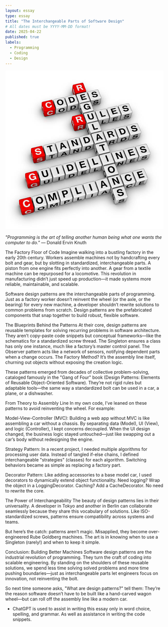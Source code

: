 ```yaml
---
layout: essay
type: essay
title: "The Interchangeable Parts of Software Design"
# All dates must be YYYY-MM-DD format!
date: 2025-04-22
published: true
labels:
  - Programming
  - Coding
  - Design
---
```

<img src="../img/essays/CodingStandard.jpg">

*"Programming is the art of telling another human being what one wants the computer to do."* ― Donald Ervin Knuth

The Factory Floor of Code
Imagine walking into a bustling factory in the early 20th century. Workers assemble machines not by handcrafting every bolt and gear, but by slotting in standardized, interchangeable parts. A piston from one engine fits perfectly into another. A gear from a textile machine can be repurposed for a locomotive. This revolution in manufacturing didn’t just speed up production—it made systems more reliable, maintainable, and scalable.

Software design patterns are the interchangeable parts of programming. Just as a factory worker doesn’t reinvent the wheel (or the axle, or the bearing) for every new machine, a developer shouldn’t rewrite solutions to common problems from scratch. Design patterns are the prefabricated components that snap together to build robust, flexible software.

The Blueprints Behind the Patterns
At their core, design patterns are reusable templates for solving recurring problems in software architecture. They aren’t copy-paste code snippets but conceptual frameworks—like the schematics for a standardized screw thread. The Singleton ensures a class has only one instance, much like a factory’s master control panel. The Observer pattern acts like a network of sensors, notifying dependent parts when a change occurs. The Factory Method? It’s the assembly line itself, churning out objects without exposing the creation logic.

These patterns emerged from decades of collective problem-solving, cataloged famously in the "Gang of Four" book (Design Patterns: Elements of Reusable Object-Oriented Software). They’re not rigid rules but adaptable tools—the same way a standardized bolt can be used in a car, a plane, or a dishwasher.

From Theory to Assembly Line
In my own code, I’ve leaned on these patterns to avoid reinventing the wheel. For example:

Model-View-Controller (MVC): Building a web app without MVC is like assembling a car without a chassis. By separating data (Model), UI (View), and logic (Controller), I kept concerns decoupled. When the UI design changed, the business logic stayed untouched—just like swapping out a car’s body without redesigning the engine.

Strategy Pattern: In a recent project, I needed multiple algorithms for processing user data. Instead of tangled if-else chains, I defined interchangeable "strategies" (classes) for each algorithm. Switching behaviors became as simple as replacing a factory part.

Decorator Pattern: Like adding accessories to a base model car, I used decorators to dynamically extend object functionality. Need logging? Wrap the object in a LoggingDecorator. Caching? Add a CacheDecorator. No need to rewrite the core.

The Power of Interchangeability
The beauty of design patterns lies in their universality. A developer in Tokyo and another in Berlin can collaborate seamlessly because they share this vocabulary of solutions. Like ISO-standardized screws, patterns ensure compatibility across systems and teams.

But here’s the catch: patterns aren’t magic. Misapplied, they become over-engineered Rube Goldberg machines. The art is in knowing when to use a Singleton (rarely!) and when to keep it simple.

Conclusion: Building Better Machines
Software design patterns are the industrial revolution of programming. They turn the craft of coding into scalable engineering. By standing on the shoulders of these reusable solutions, we spend less time solving solved problems and more time pushing boundaries—just as interchangeable parts let engineers focus on innovation, not reinventing the bolt.

So next time someone asks, "What are design patterns?" tell them: They’re the reason software doesn’t have to be built like a hand-carved wagon wheel—but can roll off the assembly line like a modern car.

- ChatGPT is used to assist in writing this essay only in word choice, spelling, and grammar. As well as assistance in writing the code snippets.


